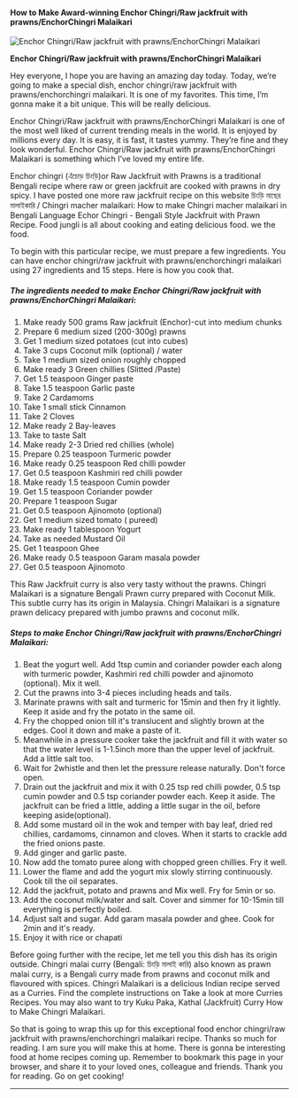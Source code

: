             

#### How to Make Award-winning Enchor Chingri/Raw jackfruit with prawns/EnchorChingri Malaikari

![Enchor Chingri/Raw jackfruit with prawns/EnchorChingri Malaikari](https://img-global.cpcdn.com/recipes/b7f75477bafdaf00/751x532cq70/enchor-chingriraw-jackfruit-with-prawnsenchorchingri-malaikari-recipe-main-photo.jpg)

**Enchor Chingri/Raw jackfruit with prawns/EnchorChingri Malaikari**

Hey everyone, I hope you are having an amazing day today. Today, we’re going to make a special dish, enchor chingri/raw jackfruit with prawns/enchorchingri malaikari. It is one of my favorites. This time, I’m gonna make it a bit unique. This will be really delicious.

Enchor Chingri/Raw jackfruit with prawns/EnchorChingri Malaikari is one of the most well liked of current trending meals in the world. It is enjoyed by millions every day. It is easy, it is fast, it tastes yummy. They’re fine and they look wonderful. Enchor Chingri/Raw jackfruit with prawns/EnchorChingri Malaikari is something which I’ve loved my entire life.

Enchor chingri (এঁচোড় চিংড়ি)or Raw Jackfruit with Prawns is a traditional Bengali recipe where raw or green jackfruit are cooked with prawns in dry spicy. I have posted one more raw jackfruit recipe on this website চিংড়ি মাছের মালাইকারি / Chingri macher malaikari: How to make Chingri macher malaikari in Bengali Language Echor Chingri - Bengali Style Jackfruit with Prawn Recipe. Food jungli is all about cooking and eating delicious food. we the food.

To begin with this particular recipe, we must prepare a few ingredients. You can have enchor chingri/raw jackfruit with prawns/enchorchingri malaikari using 27 ingredients and 15 steps. Here is how you cook that.

##### The ingredients needed to make Enchor Chingri/Raw jackfruit with prawns/EnchorChingri Malaikari:

1.  Make ready 500 grams Raw jackfruit (Enchor)-cut into medium chunks
2.  Prepare 6 medium sized (200-300g) prawns
3.  Get 1 medium sized potatoes (cut into cubes)
4.  Take 3 cups Coconut milk (optional) / water
5.  Take 1 medium sized onion roughly chopped
6.  Make ready 3 Green chillies (Slitted /Paste)
7.  Get 1.5 teaspoon Ginger paste
8.  Take 1.5 teaspoon Garlic paste
9.  Take 2 Cardamoms
10.  Take 1 small stick Cinnamon
11.  Take 2 Cloves
12.  Make ready 2 Bay-leaves
13.  Take to taste Salt
14.  Make ready 2-3 Dried red chillies (whole)
15.  Prepare 0.25 teaspoon Turmeric powder
16.  Make ready 0.25 teaspoon Red chilli powder
17.  Get 0.5 teaspoon Kashmiri red chilli powder
18.  Make ready 1.5 teaspoon Cumin powder
19.  Get 1.5 teaspoon Coriander powder
20.  Prepare 1 teaspoon Sugar
21.  Get 0.5 teaspoon Ajinomoto (optional)
22.  Get 1 medium sized tomato ( pureed)
23.  Make ready 1 tablespoon Yogurt
24.  Take as needed Mustard Oil
25.  Get 1 teaspoon Ghee
26.  Make ready 0.5 teaspoon Garam masala powder
27.  Get 0.5 teaspoon Ajinomoto

This Raw Jackfruit curry is also very tasty without the prawns. Chingri Malaikari is a signature Bengali Prawn curry prepared with Coconut Milk. This subtle curry has its origin in Malaysia. Chingri Malaikari is a signature prawn delicacy prepared with jumbo prawns and coconut milk.

##### Steps to make Enchor Chingri/Raw jackfruit with prawns/EnchorChingri Malaikari:

1.  Beat the yogurt well. Add 1tsp cumin and coriander powder each along with turmeric powder, Kashmiri red chilli powder and ajinomoto (optional). Mix it well.
2.  Cut the prawns into 3-4 pieces including heads and tails.
3.  Marinate prawns with salt and turmeric for 15min and then fry it lightly. Keep it aside and fry the potato in the same oil.
4.  Fry the chopped onion till it's translucent and slightly brown at the edges. Cool it down and make a paste of it.
5.  Meanwhile in a pressure cooker take the jackfruit and fill it with water so that the water level is 1-1.5inch more than the upper level of jackfruit. Add a little salt too.
6.  Wait for 2whistle and then let the pressure release naturally. Don't force open.
7.  Drain out the jackfruit and mix it with 0.25 tsp red chilli powder, 0.5 tsp cumin powder and 0.5 tsp coriander powder each. Keep it aside. The jackfruit can be fried a little, adding a little sugar in the oil, before keeping aside(optional).
8.  Add some mustard oil in the wok and temper with bay leaf, dried red chillies, cardamoms, cinnamon and cloves. When it starts to crackle add the fried onions paste.
9.  Add ginger and garlic paste.
10.  Now add the tomato puree along with chopped green chillies. Fry it well.
11.  Lower the flame and add the yogurt mix slowly stirring continuously. Cook till the oil separates.
12.  Add the jackfruit, potato and prawns and Mix well. Fry for 5min or so.
13.  Add the coconut milk/water and salt. Cover and simmer for 10-15min till everything is perfectly boiled.
14.  Adjust salt and sugar. Add garam masala powder and ghee. Cook for 2min and it's ready.
15.  Enjoy it with rice or chapati

Before going further with the recipe, let me tell you this dish has its origin outside. Chingri malai curry (Bengali: চিংড়ি মালাই কারি) also known as prawn malai curry, is a Bengali curry made from prawns and coconut milk and flavoured with spices. Chingri Malaikari is a delicious Indian recipe served as a Curries. Find the complete instructions on Take a look at more Curries Recipes. You may also want to try Kuku Paka, Kathal (Jackfruit) Curry How to Make Chingri Malaikari.

So that is going to wrap this up for this exceptional food enchor chingri/raw jackfruit with prawns/enchorchingri malaikari recipe. Thanks so much for reading. I am sure you will make this at home. There is gonna be interesting food at home recipes coming up. Remember to bookmark this page in your browser, and share it to your loved ones, colleague and friends. Thank you for reading. Go on get cooking!

* * *